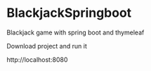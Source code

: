 # BlackjackSpringboot
Blackjack game with spring boot and thymeleaf

Download project and run it

http://localhost:8080
